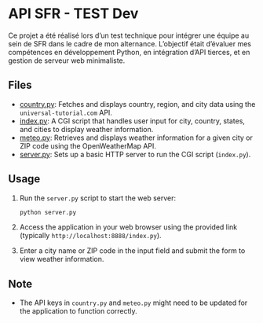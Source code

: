 # API SFR - TEST Dev

Ce projet a été réalisé lors d’un test technique pour intégrer une équipe au sein de SFR dans le cadre de mon alternance. 
L’objectif était d’évaluer mes compétences en développement Python, en intégration d’API tierces, et en gestion de serveur web minimaliste. 

## Files

-   [country.py](https://github.com/D0ko/API_SFR/blob/main/country.py): Fetches and displays country, region, and city data using the `universal-tutorial.com` API.
-   [index.py](https://github.com/D0ko/API_SFR/blob/main/index.py): A CGI script that handles user input for city, country, states, and cities to display weather information.
-   [meteo.py](https://github.com/D0ko/API_SFR/blob/main/meteo.py): Retrieves and displays weather information for a given city or ZIP code using the OpenWeatherMap API.
-   [server.py](https://github.com/D0ko/API_SFR/blob/main/server.py): Sets up a basic HTTP server to run the CGI script (`index.py`).

## Usage

1.  Run the `server.py` script to start the web server:

    ```bash
    python server.py
    ```

2.  Access the application in your web browser using the provided link (typically `http://localhost:8888/index.py`).
3.  Enter a city name or ZIP code in the input field and submit the form to view weather information.

## Note

-   The API keys in `country.py` and `meteo.py` might need to be updated for the application to function correctly.

